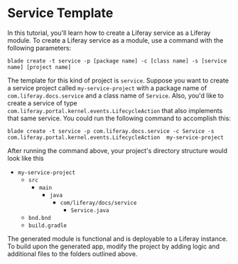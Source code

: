 # Service Template [](id=using-the-service-template)

In this tutorial, you'll learn how to create a Liferay service as a Liferay
module. To create a Liferay service as a module, use a command with the
following parameters: 

    blade create -t service -p [package name] -c [class name] -s [service name] [project name]

The template for this kind of project is `service`. Suppose you want to create a
service project called `my-service-project` with a package name of
`com.liferay.docs.service` and a class name of `Service`. Also, you'd like to
create a service of type `com.liferay.portal.kernel.events.LifecycleAction` that
also implements that same service. You could run the following command to
accomplish this:

    blade create -t service -p com.liferay.docs.service -c Service -s com.liferay.portal.kernel.events.LifecycleAction  my-service-project

After running the command above, your project's directory structure would look
like this

- `my-service-project`
    - `src`
        - `main`
            - `java`
                - `com/liferay/docs/service`
                    - `Service.java`
    - `bnd.bnd`
    - `build.gradle`

The generated module is functional and is deployable to a Liferay instance. To
build upon the generated app, modify the project by adding logic and additional
files to the folders outlined above.
